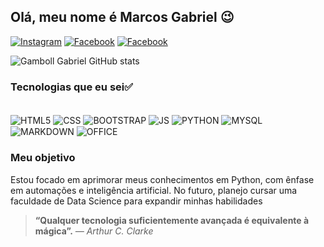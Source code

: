 ## Olá, meu nome é Marcos Gabriel 😉

[![Instagram](https://img.shields.io/badge/Instagram-E4405F?style=for-the-badge&logo=instagram&logoColor=white)](https://www.instagram.com/marcos_gabriel_d.f/)  [![Facebook](https://img.shields.io/badge/Facebook-1877F2?style=for-the-badge&logo=facebook&logoColor=white)](https://www.facebook.com/profile.php?id=100075214742550)  [![Facebook](https://img.shields.io/badge/LinkedIn-0077B5?style=for-the-badge&logo=linkedin&logoColor=white)](https://www.linkedin.com/in/marcos-gabriel-34ba07295/)

![Gamboll Gabriel GitHub stats](https://github-readme-stats.vercel.app/api?username=GambollGabriel&show_icons=true&theme=tokyonight)

### Tecnologias que eu sei✅

<div style="display: inline_block"><br/>
    <img align="center" alt="HTML5" src="https://img.shields.io/badge/HTML5-E34F26?style=for-the-badge&logo=html5&logoColor=white" />
    <img align="center" alt="CSS" src="https://img.shields.io/badge/CSS3-1572B6?style=for-the-badge&logo=css3&logoColor=white" />
    <img align="center" alt="BOOTSTRAP" src="https://img.shields.io/badge/Bootstrap-563D7C?style=for-the-badge&logo=bootstrap&logoColor=white" />
    <img align="center" alt="JS" src="https://img.shields.io/badge/JavaScript-F7DF1E?style=for-the-badge&logo=javascript&logoColor=black" />
    <img align="center" alt="PYTHON" src="https://img.shields.io/badge/Python-14354C?style=for-the-badge&logo=python&logoColor=white" />
    <img align="center" alt="MYSQL" src="https://img.shields.io/badge/MySQL-00000F?style=for-the-badge&logo=mysql&logoColor=white" />
    <img align="center" alt="MARKDOWN" src="https://img.shields.io/badge/Markdown-000000?style=for-the-badge&logo=markdown&logoColor=white" />
    <img align="center" alt="OFFICE" src="https://img.shields.io/badge/Microsoft_Office-D83B01?style=for-the-badge&logo=microsoft-office&logoColor=white" /> <br/>
</div>

### Meu objetivo

Estou focado em aprimorar meus conhecimentos em Python, com ênfase em automações e inteligência artificial. No futuro, planejo cursar uma faculdade de Data Science para expandir minhas habilidades

>**“Qualquer tecnologia suficientemente avançada é equivalente à mágica”.**  _— Arthur C. Clarke_
